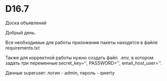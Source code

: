 # D16.7
Доска объявлений

Добрый день. 

Все необходимые для работы приложения пакеты находятся в файле requirements.txt

Также для корректной работы нужно создать файл. .env, в котором задать три переменные:secret_key='', PASSWORD='', email_host_user=''.

Данные superuser: логин - admin, пароль - qwerty
